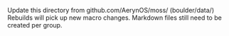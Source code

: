Update this directory from github.com/AerynOS/moss/ (boulder/data/)
Rebuilds will pick up new macro changes.
Markdown files still need to be created per group.
